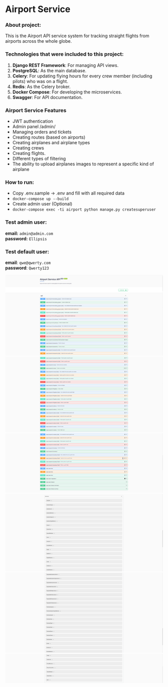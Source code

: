 # Airport Service

### About project:
This is the Airport API service system for tracking straight flights from airports across the whole globe.




### Technologies that were included to this project:
1. **Django REST Framework**: For managing API views.
2. **PostgreSQL**: As the main database.
3. **Celery**: For updating flying hours for every crew member (including pilots) who was on a flight.
4. **Redis**: As the Celery broker.
5. **Docker Compose**: For developing the microservices.
6. **Swagger**: For API documentation.

### Airport Service Features

* JWT authentication
* Admin panel /admin/
* Managing orders and tickets
* Creating routes (based on airports)
* Creating airplanes and airplane types
* Creating crews
* Creating flights.
* Different types of filtering
* The ability to upload airplanes images to represent a specific kind of airplane


### How to run:
- Copy .env.sample -> .env and fill with all required data
- `docker-compose up --build`
- Create admin user (Optional)
- `docker-compose exec -ti airport python manage.py createsuperuser`


### Test admin user:
**email:** `admin@admin.com`  
**password:** `Ellipsis`

### Test default user:
**email**: `qwe@qwerty.com`  
**password**: `Qwerty123`


![Api Interface](api_doc1.png)
![Api Interface](api_doc2.png)
![Api Interface](api_doc3.png)
![Api Interface](api_doc4.png)
![Api Interface](api_doc5.png)
![Api Interface](api_doc6.png)
